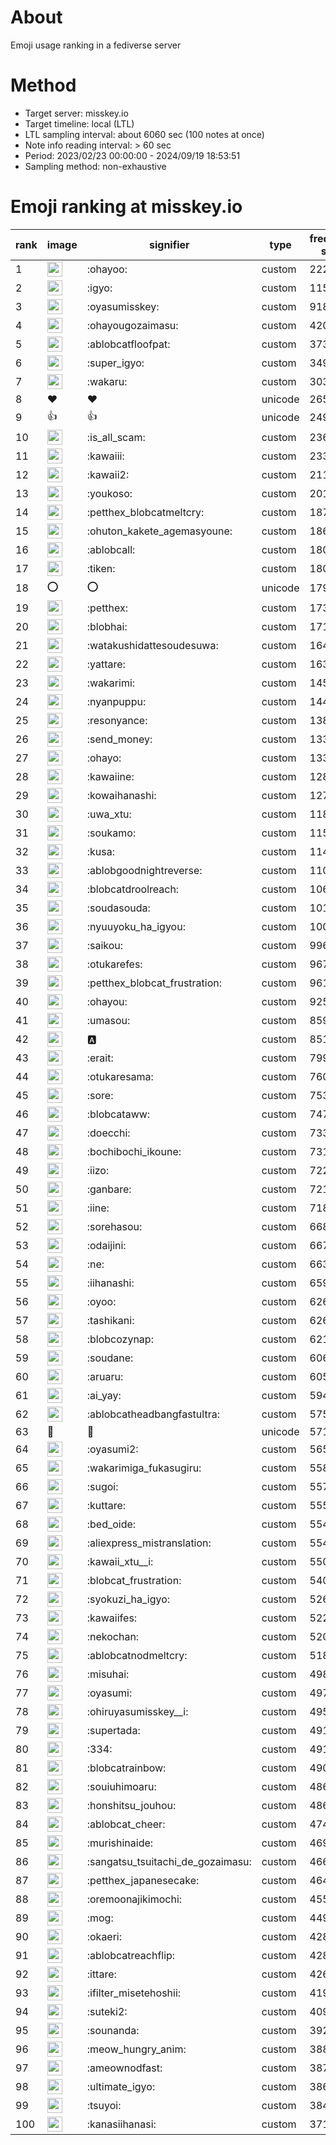 # About
Emoji usage ranking in a fediverse server

# Method
- Target server: misskey.io
- Target timeline: local (LTL)
- LTL sampling interval: about 6060 sec (100 notes at once)
- Note info reading interval: > 60 sec
- Period: 2023/02/23 00:00:00 - 2024/09/19 18:53:51 
- Sampling method: non-exhaustive

# Emoji ranking at misskey.io

|rank|image|signifier|type|frequency score|
|----|----|----|----|----|
|1|<img height="24" src="https://misskey.io/emoji/ohayoo.webp">|:ohayoo:|custom|222572|
|2|<img height="24" src="https://misskey.io/emoji/igyo.webp">|:igyo:|custom|115669|
|3|<img height="24" src="https://misskey.io/emoji/oyasumisskey.webp">|:oyasumisskey:|custom|91883|
|4|<img height="24" src="https://misskey.io/emoji/ohayougozaimasu.webp">|:ohayougozaimasu:|custom|42042|
|5|<img height="24" src="https://misskey.io/emoji/ablobcatfloofpat.webp">|:ablobcatfloofpat:|custom|37311|
|6|<img height="24" src="https://misskey.io/emoji/super_igyo.webp">|:super_igyo:|custom|34956|
|7|<img height="24" src="https://misskey.io/emoji/wakaru.webp">|:wakaru:|custom|30320|
|8|❤|❤|unicode|26533|
|9|👍|👍|unicode|24974|
|10|<img height="24" src="https://misskey.io/emoji/is_all_scam.webp">|:is_all_scam:|custom|23619|
|11|<img height="24" src="https://misskey.io/emoji/kawaiii.webp">|:kawaiii:|custom|23353|
|12|<img height="24" src="https://misskey.io/emoji/kawaii2.webp">|:kawaii2:|custom|21192|
|13|<img height="24" src="https://misskey.io/emoji/youkoso.webp">|:youkoso:|custom|20113|
|14|<img height="24" src="https://misskey.io/emoji/petthex_blobcatmeltcry.webp">|:petthex_blobcatmeltcry:|custom|18722|
|15|<img height="24" src="https://misskey.io/emoji/ohuton_kakete_agemasyoune.webp">|:ohuton_kakete_agemasyoune:|custom|18680|
|16|<img height="24" src="https://misskey.io/emoji/ablobcall.webp">|:ablobcall:|custom|18046|
|17|<img height="24" src="https://misskey.io/emoji/tiken.webp">|:tiken:|custom|18026|
|18|⭕|⭕|unicode|17996|
|19|<img height="24" src="https://misskey.io/emoji/petthex.webp">|:petthex:|custom|17354|
|20|<img height="24" src="https://misskey.io/emoji/blobhai.webp">|:blobhai:|custom|17158|
|21|<img height="24" src="https://misskey.io/emoji/watakushidattesoudesuwa.webp">|:watakushidattesoudesuwa:|custom|16485|
|22|<img height="24" src="https://misskey.io/emoji/yattare.webp">|:yattare:|custom|16359|
|23|<img height="24" src="https://misskey.io/emoji/wakarimi.webp">|:wakarimi:|custom|14540|
|24|<img height="24" src="https://misskey.io/emoji/nyanpuppu.webp">|:nyanpuppu:|custom|14417|
|25|<img height="24" src="https://misskey.io/emoji/resonyance.webp">|:resonyance:|custom|13809|
|26|<img height="24" src="https://misskey.io/emoji/send_money.webp">|:send_money:|custom|13325|
|27|<img height="24" src="https://misskey.io/emoji/ohayo.webp">|:ohayo:|custom|13316|
|28|<img height="24" src="https://misskey.io/emoji/kawaiine.webp">|:kawaiine:|custom|12847|
|29|<img height="24" src="https://misskey.io/emoji/kowaihanashi.webp">|:kowaihanashi:|custom|12726|
|30|<img height="24" src="https://misskey.io/emoji/uwa_xtu.webp">|:uwa_xtu:|custom|11857|
|31|<img height="24" src="https://misskey.io/emoji/soukamo.webp">|:soukamo:|custom|11563|
|32|<img height="24" src="https://misskey.io/emoji/kusa.webp">|:kusa:|custom|11448|
|33|<img height="24" src="https://misskey.io/emoji/ablobgoodnightreverse.webp">|:ablobgoodnightreverse:|custom|11029|
|34|<img height="24" src="https://misskey.io/emoji/blobcatdroolreach.webp">|:blobcatdroolreach:|custom|10650|
|35|<img height="24" src="https://misskey.io/emoji/soudasouda.webp">|:soudasouda:|custom|10173|
|36|<img height="24" src="https://misskey.io/emoji/nyuuyoku_ha_igyou.webp">|:nyuuyoku_ha_igyou:|custom|10094|
|37|<img height="24" src="https://misskey.io/emoji/saikou.webp">|:saikou:|custom|9963|
|38|<img height="24" src="https://misskey.io/emoji/otukarefes.webp">|:otukarefes:|custom|9676|
|39|<img height="24" src="https://misskey.io/emoji/petthex_blobcat_frustration.webp">|:petthex_blobcat_frustration:|custom|9613|
|40|<img height="24" src="https://misskey.io/emoji/ohayou.webp">|:ohayou:|custom|9257|
|41|<img height="24" src="https://misskey.io/emoji/umasou.webp">|:umasou:|custom|8599|
|42|<img height="24" src="https://misskey.io/emoji/a.webp">|:a:|custom|8510|
|43|<img height="24" src="https://misskey.io/emoji/erait.webp">|:erait:|custom|7997|
|44|<img height="24" src="https://misskey.io/emoji/otukaresama.webp">|:otukaresama:|custom|7602|
|45|<img height="24" src="https://misskey.io/emoji/sore.webp">|:sore:|custom|7537|
|46|<img height="24" src="https://misskey.io/emoji/blobcataww.webp">|:blobcataww:|custom|7474|
|47|<img height="24" src="https://misskey.io/emoji/doecchi.webp">|:doecchi:|custom|7330|
|48|<img height="24" src="https://misskey.io/emoji/bochibochi_ikoune.webp">|:bochibochi_ikoune:|custom|7319|
|49|<img height="24" src="https://misskey.io/emoji/iizo.webp">|:iizo:|custom|7227|
|50|<img height="24" src="https://misskey.io/emoji/ganbare.webp">|:ganbare:|custom|7212|
|51|<img height="24" src="https://misskey.io/emoji/iine.webp">|:iine:|custom|7180|
|52|<img height="24" src="https://misskey.io/emoji/sorehasou.webp">|:sorehasou:|custom|6689|
|53|<img height="24" src="https://misskey.io/emoji/odaijini.webp">|:odaijini:|custom|6674|
|54|<img height="24" src="https://misskey.io/emoji/ne.webp">|:ne:|custom|6630|
|55|<img height="24" src="https://misskey.io/emoji/iihanashi.webp">|:iihanashi:|custom|6593|
|56|<img height="24" src="https://misskey.io/emoji/oyoo.webp">|:oyoo:|custom|6266|
|57|<img height="24" src="https://misskey.io/emoji/tashikani.webp">|:tashikani:|custom|6262|
|58|<img height="24" src="https://misskey.io/emoji/blobcozynap.webp">|:blobcozynap:|custom|6216|
|59|<img height="24" src="https://misskey.io/emoji/soudane.webp">|:soudane:|custom|6068|
|60|<img height="24" src="https://misskey.io/emoji/aruaru.webp">|:aruaru:|custom|6050|
|61|<img height="24" src="https://misskey.io/emoji/ai_yay.webp">|:ai_yay:|custom|5940|
|62|<img height="24" src="https://misskey.io/emoji/ablobcatheadbangfastultra.webp">|:ablobcatheadbangfastultra:|custom|5753|
|63|🎉|🎉|unicode|5711|
|64|<img height="24" src="https://misskey.io/emoji/oyasumi2.webp">|:oyasumi2:|custom|5656|
|65|<img height="24" src="https://misskey.io/emoji/wakarimiga_fukasugiru.webp">|:wakarimiga_fukasugiru:|custom|5580|
|66|<img height="24" src="https://misskey.io/emoji/sugoi.webp">|:sugoi:|custom|5576|
|67|<img height="24" src="https://misskey.io/emoji/kuttare.webp">|:kuttare:|custom|5550|
|68|<img height="24" src="https://misskey.io/emoji/bed_oide.webp">|:bed_oide:|custom|5549|
|69|<img height="24" src="https://misskey.io/emoji/aliexpress_mistranslation.webp">|:aliexpress_mistranslation:|custom|5541|
|70|<img height="24" src="https://misskey.io/emoji/kawaii_xtu__i.webp">|:kawaii_xtu__i:|custom|5504|
|71|<img height="24" src="https://misskey.io/emoji/blobcat_frustration.webp">|:blobcat_frustration:|custom|5408|
|72|<img height="24" src="https://misskey.io/emoji/syokuzi_ha_igyo.webp">|:syokuzi_ha_igyo:|custom|5269|
|73|<img height="24" src="https://misskey.io/emoji/kawaiifes.webp">|:kawaiifes:|custom|5223|
|74|<img height="24" src="https://misskey.io/emoji/nekochan.webp">|:nekochan:|custom|5208|
|75|<img height="24" src="https://misskey.io/emoji/ablobcatnodmeltcry.webp">|:ablobcatnodmeltcry:|custom|5185|
|76|<img height="24" src="https://misskey.io/emoji/misuhai.webp">|:misuhai:|custom|4980|
|77|<img height="24" src="https://misskey.io/emoji/oyasumi.webp">|:oyasumi:|custom|4973|
|78|<img height="24" src="https://misskey.io/emoji/ohiruyasumisskey__i.webp">|:ohiruyasumisskey__i:|custom|4953|
|79|<img height="24" src="https://misskey.io/emoji/supertada.webp">|:supertada:|custom|4917|
|80|<img height="24" src="https://misskey.io/emoji/334.webp">|:334:|custom|4912|
|81|<img height="24" src="https://misskey.io/emoji/blobcatrainbow.webp">|:blobcatrainbow:|custom|4909|
|82|<img height="24" src="https://misskey.io/emoji/souiuhimoaru.webp">|:souiuhimoaru:|custom|4868|
|83|<img height="24" src="https://misskey.io/emoji/honshitsu_jouhou.webp">|:honshitsu_jouhou:|custom|4864|
|84|<img height="24" src="https://misskey.io/emoji/ablobcat_cheer.webp">|:ablobcat_cheer:|custom|4740|
|85|<img height="24" src="https://misskey.io/emoji/murishinaide.webp">|:murishinaide:|custom|4698|
|86|<img height="24" src="https://misskey.io/emoji/sangatsu_tsuitachi_de_gozaimasu.webp">|:sangatsu_tsuitachi_de_gozaimasu:|custom|4662|
|87|<img height="24" src="https://misskey.io/emoji/petthex_japanesecake.webp">|:petthex_japanesecake:|custom|4643|
|88|<img height="24" src="https://misskey.io/emoji/oremoonajikimochi.webp">|:oremoonajikimochi:|custom|4554|
|89|<img height="24" src="https://misskey.io/emoji/mog.webp">|:mog:|custom|4495|
|90|<img height="24" src="https://misskey.io/emoji/okaeri.webp">|:okaeri:|custom|4281|
|91|<img height="24" src="https://misskey.io/emoji/ablobcatreachflip.webp">|:ablobcatreachflip:|custom|4281|
|92|<img height="24" src="https://misskey.io/emoji/ittare.webp">|:ittare:|custom|4269|
|93|<img height="24" src="https://misskey.io/emoji/ifilter_misetehoshii.webp">|:ifilter_misetehoshii:|custom|4193|
|94|<img height="24" src="https://misskey.io/emoji/suteki2.webp">|:suteki2:|custom|4099|
|95|<img height="24" src="https://misskey.io/emoji/sounanda.webp">|:sounanda:|custom|3922|
|96|<img height="24" src="https://misskey.io/emoji/meow_hungry_anim.webp">|:meow_hungry_anim:|custom|3885|
|97|<img height="24" src="https://misskey.io/emoji/ameownodfast.webp">|:ameownodfast:|custom|3870|
|98|<img height="24" src="https://misskey.io/emoji/ultimate_igyo.webp">|:ultimate_igyo:|custom|3861|
|99|<img height="24" src="https://misskey.io/emoji/tsuyoi.webp">|:tsuyoi:|custom|3844|
|100|<img height="24" src="https://misskey.io/emoji/kanasiihanasi.webp">|:kanasiihanasi:|custom|3712|

